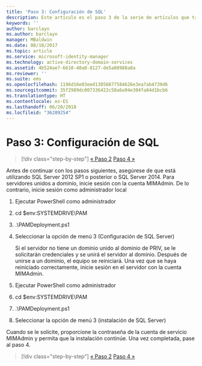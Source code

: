```yaml
---
title: 'Paso 3: Configuración de SQL'
description: Este artículo es el paso 3 de la serie de artículos que trata sobre cómo configurar Privileged Identity Manager mediante scripts y describe los pasos de configuración de SQL Server.
keywords: ''
author: barclayn
ms.author: barclayn
manager: MBaldwin
ms.date: 08/18/2017
ms.topic: article
ms.service: microsoft-identity-manager
ms.technology: active-directory-domain-services
ms.assetid: 4b524ae7-6610-40a0-8127-de5a08988a8a
ms.reviewer: ''
ms.suite: ems
ms.openlocfilehash: 1196d16e03eed13056877584626e3ea7ab4739d6
ms.sourcegitcommit: 35f2989dc007336422c58a6a94e304fa84d1bcb6
ms.translationtype: HT
ms.contentlocale: es-ES
ms.lasthandoff: 06/20/2018
ms.locfileid: "36289254"
---
```

# <a name="step-3-configuring-sql"></a>Paso 3: Configuración de SQL

> [!div class="step-by-step"]
> [« Paso 2](sp1-step2-configuring-corp-domain.md)
> [Paso 4 »](sp1-step4-configuring-sharepoint.md)

Antes de continuar con los pasos siguientes, asegúrese de que está utilizando SQL Server 2012 SP1 o posterior o SQL Server 2014. Para servidores unidos a dominio, inicie sesión con la cuenta MIMAdmin. De lo contrario, inicie sesión como administrador local
1. Ejecutar PowerShell como administrador
2. cd $env:SYSTEMDRIVE\PAM
3. .\PAMDeployment.ps1
4. Seleccionar la opción de menú 3 (Configuración de SQL Server)

   Si el servidor no tiene un dominio unido al dominio de PRIV, se le solicitarán credenciales y se unirá el servidor al dominio.
   Después de unirse a un dominio, el equipo se reiniciará. Una vez que se haya reiniciado correctamente, inicie sesión en el servidor con la cuenta MIMAdmin.

5. Ejecutar PowerShell como administrador
6. cd $env:SYSTEMDRIVE\PAM
7. .\PAMDeployment.ps1
8. Seleccionar la opción de menú 3 (instalación de SQL Server)

Cuando se le solicite, proporcione la contraseña de la cuenta de servicio MIMAdmin y permita que la instalación continúe. Una vez completada, pase al paso 4.

> [!div class="step-by-step"]
> [« Paso 2](sp1-step2-configuring-corp-domain.md)
> [Paso 4 »](sp1-step4-configuring-sharepoint.md)
